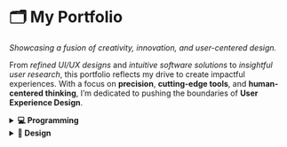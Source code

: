 # 🗂️ **My Portfolio**

*Showcasing a fusion of creativity, innovation, and user-centered design.*  

From *refined UI/UX designs* and *intuitive software solutions* to *insightful user research*, this portfolio reflects my drive to create impactful experiences. With a focus on **precision**, **cutting-edge tools**, and **human-centered thinking**, I’m dedicated to pushing the boundaries of **User Experience Design**.

<details>
  <summary><strong>💻 Programming</strong></summary>

  <br/>

<details>
  <summary><strong>1️⃣ Jalgorithm</strong></summary>

  <img src="images/jalgorithm.webp" width="250" style="border-radius: 50%;"/>

  **Description:**  
  Jalgorithm is a Java-based, open-source library that provides implementations of various algorithms and data structures. Designed for students, developers, and educators, it is both an educational resource and a practical tool for algorithmic problem-solving. The project has been published as a Java library, making it accessible for direct integration into Java applications. Its open-source nature has encouraged contributions, adding to its utility and robustness.

  **Technologies Used:**  
  - **Java:** For implementing data structures, algorithms, and creating the published library.  

  **Key Features:**  
  - **Comprehensive Algorithm Implementations:** Includes sorting, searching, and graph algorithms.  
  - **Data Structure Examples:** Implements data structures like stacks, queues, and trees.  
  - **Educational Focus:** Clean, well-documented code and examples tailored for learning and understanding.  
  - **Open Source with Contributions:** Actively maintained with community contributions.  
  - **Published Library:** Available as a Java library for seamless integration into projects.  

  **Links:**  
  - [**View on GitHub**](https://github.com/mohammadkarbalaee/jalgorithm)  
  - [**Live Demo**](https://youtu.be/0YPAG9GCBn8?si=6RAGI3SYNWHZKUxo)  

</details>


<details>
  <summary><strong>2️⃣ Python Turtle Game</strong></summary>

  <img src="images/turtle.webp" width="250" style="border-radius: 50%;"/>

  **Description:**  
  This repository contains fun and interactive games built using Python's `turtle` module. It showcases the creative use of turtle graphics to develop engaging, visually appealing, and educational projects. The collection includes games that are easy to understand and play, making it a perfect resource for beginners looking to learn Python programming through hands-on examples.

  **Technologies Used:**  
  - **Python:** For creating interactive games using the `turtle` library.  

  **Key Features:**  
  - **Interactive Games:** Engaging projects like dice-based games and more, created with the `turtle` library.  
  - **Beginner-Friendly Code:** Simplified logic and clear comments to aid learning and understanding.  
  - **Educational Focus:** Designed to teach Python programming concepts interactively.  
  - **Graphical Outputs:** Utilizes Python's turtle graphics for vibrant and visually appealing game designs.  

  **Links:**  
  - [**View on GitHub**](https://github.com/mohammadkarbalaee/python-turtle)  

</details>


<details>
  <summary><strong>3️⃣ Roshan AI Landing Pages</strong></summary>

  <img src="images/roshan/5.png" width="500"/> 
  <img src="images/roshan/2.png" width="500"/>
  <img src="images/roshan/4.png" width="500"/>
  <img src="images/roshan/3.png" width="500"/>



  **Description:**  
  This project involves designing and developing engaging landing pages for Roshan AI's products. The landing pages are crafted to highlight the innovative features of the products, ensuring a visually appealing and user-friendly experience. These pages focus on showcasing Roshan AI's cutting-edge solutions effectively while maintaining brand consistency.

  **Technologies Used:**  
  - **React.js:** For creating dynamic and interactive user interfaces.  
  - **HTML, CSS, JavaScript:** For building the structure, styling, and interactivity of the pages.

  **Key Features:**  
  - **Responsive Design:** Optimized for all devices, ensuring seamless user experience across desktops, tablets, and smartphones.  
  - **Engaging Layouts:** Clean and modern UI/UX design to attract and retain users' attention.  
  - **Focus on Conversion:** Strategically designed to enhance user interaction and product inquiries.  
  - **SEO Optimized:** Implemented best practices to improve visibility and search rankings.

  **Links:**  
  - [**Roshan AI**](https://www.roshan-ai.ir/)  
  - [**Alefba Product Page**](https://www.roshan-ai.ir/alefba/)  
  - [**Harf Product Page**](https://www.roshan-ai.ir/harf/)  
  - [**GitHub Repository**](https://github.com/roshan-research/roshan-research.github.io)  

  **Demo Videos:**  
  - [**Demo 1: Overview of Roshan AI**](https://drive.google.com/file/d/1pcAv90jp3iuqhNJhAV2LgCVHFauo3vna/view?usp=sharing)  
  - [**Demo 2: Alefba Product Features**](https://drive.google.com/file/d/1c45d7mWXTsvfe_U8KlxOPQEmaekgHlAe/view?usp=sharing)  
  - [**Demo 3: Harf Product Features**](https://drive.google.com/file/d/1kxM846cSILGQ2Hi5Vkq-qLceEHBYqypJ/view?usp=sharing)  
  - [**Demo 4: Audio Player**](https://drive.google.com/file/d/1ApYqqwPox26nyVO08uBvBDxYG8NXaTnm/view?usp=sharing)  

</details>

<details>
  <summary><strong>4️⃣ API Documentation Website</strong></summary>

  <img src="images/roshan/docs.png" width="500"/> 


  **Description:**  
  This project involves creating a comprehensive API documentation website for the Alefba product, a part of Roshan AI. The website is designed to provide developers with clear, detailed, and easy-to-navigate documentation, enabling seamless integration with Alefba's APIs. It focuses on usability, ensuring that developers can quickly find the information they need.

  **Technologies Used:**  
  - **React.js:** For building a dynamic and responsive user interface.  
  - **Markdown and HTML:** For structuring and presenting the documentation content.  
  - **CSS and JavaScript:** For styling and interactivity.  
  - **API Integration:** Connected with live API endpoints for interactive documentation.

  **Key Features:**  
  - **Interactive Documentation:** Includes live examples and endpoints for real-time API testing.  
  - **Searchable Content:** Quick search functionality to help developers find specific sections or endpoints.  
  - **Developer-Friendly Design:** Clean and minimal UI to maximize focus on the documentation.  
  - **Responsive and Accessible:** Optimized for both desktop and mobile viewing.  
  - **Mobile-Friendly:** Fully functional and user-friendly on smaller screens.  


  **Links:**  
  - [**Github Repository**](https://github.com/roshan-research/docs)
  - [**Alefba API Documentation**](https://www.roshan-ai.ir/docs/alefba)  

  **Demo Video:**  
  - [**Desktop Demo**](https://drive.google.com/file/d/1oFs2yBYRiGSs6AMe6PDOsrzT9r80XxTR/view?usp=sharing)
  - [**Mobile Demo**](https://drive.google.com/file/d/1yBu1gYKSHttEANgKGDraRgsey33EaIgt/view?usp=sharing)    

</details>

<details>
  <summary><strong>5️⃣ Flutter Modal Date Picker</strong></summary>

  <img src="https://raw.githubusercontent.com/muhammadkarbalaee/flutter_modal_date_picker/master/document/v0.1.0.gif" width="250"/> 

  **Description:**  
  This project is a Flutter package that provides a customizable modal date picker widget for Flutter applications. The package is designed to offer an intuitive and modern user interface for date selection, enhancing the user experience in apps that require scheduling, calendar functionality, or date inputs. It’s available on Pub.dev and GitHub for developers to integrate seamlessly into their Flutter projects.

  **Technologies Used:**  
  - **Flutter:** For developing a cross-platform package.  
  - **Dart:** The programming language used to build the package.  

  **Key Features:**  
  - **Customizable UI:** Easily adjustable to match the application's theme and style.  
  - **Responsive Design:** Works seamlessly across devices, including mobile and tablets.  
  - **User-Friendly:** Intuitive modal design for easy date selection.  
  - **Open Source:** Actively maintained with community contributions encouraged.  
  - **Pub.dev Integration:** Easy installation and use in any Flutter project.  

  **Links:**  
  - [**GitHub Repository**](https://github.com/mohammadkarbalaee/flutter_modal_date_picker)  
  - [**Pub.dev Package**](https://pub.dev/packages/flutter_modal_date_picker)  

</details>

<details>
  <summary><strong>6️⃣ Particle Systems Visualization</strong></summary>

  <img src="images/particle.png" width="500"/> 

  **Description:**  
  This project is a web-based interactive particle systems visualization. It demonstrates the principles of particle systems used in computer graphics and simulations, showcasing dynamic animations and effects. Built using HTML, CSS, and JavaScript, the project offers an engaging and visually appealing example of how particle systems can be implemented for educational or creative purposes.

  **Technologies Used:**  
  - **HTML, CSS, JavaScript:** For creating and styling the interactive particle effects.  
  - **Canvas API:** Utilized for rendering high-performance graphics directly in the browser.  

  **Key Features:**  
  - **Dynamic Particle Effects:** Includes animations such as explosions, trails, and gravity effects.  
  - **Interactive Visualization:** Allows users to interact with the particles for an immersive experience.  
  - **Educational Purpose:** Demonstrates the core concepts of particle systems for learning and exploration.  
  - **Browser-Based:** Fully functional without requiring any additional installations.  

  **Links:**  
  - [**Live Demo**](https://mohammadkarbalaee.github.io/particle-systems/)  
  - [**GitHub Repository**](https://github.com/mohammadkarbalaee/particle-systems)  

  **Demo Video:**  
  - [**Watch the Demo**](https://drive.google.com/file/d/1NXvE9SiOB6QPMM7BsW3nTkj3tcv2TVnW/view?usp=sharing)  

</details>

<details>
  <summary><strong>7️⃣ Suffix Tree Visualizer</strong></summary>

  <img src="images/suffix.png" width="500"/> 

  **Description:**  
  This project provides a visual representation of suffix trees, a powerful data structure used in string processing and computational biology. The interactive visualizer is designed to help users understand the construction and functionality of suffix trees, making it an excellent tool for educational purposes. The project is built using web technologies to offer a seamless and responsive user experience.

  **Technologies Used:**  
  - **HTML, CSS, JavaScript:** For creating the web-based interface and interactivity.  
  - **SVG Graphics:** For rendering clean and scalable visualizations of suffix trees.  

  **Key Features:**  
  - **Interactive Visualization:** Allows users to input strings and see real-time construction of suffix trees.  
  - **Educational Focus:** Simplifies complex concepts for students and professionals.  
  - **Responsive Design:** Optimized for desktop and mobile devices.  
  - **String Processing Applications:** Highlights the real-world use cases of suffix trees in areas like DNA sequencing and pattern matching.

  **Links:**  
  - [**Live Visualizer**](https://mohammadkarbalaee.github.io/suffix-tree/website/visualizer/)  
  - [**GitHub Repository**](https://github.com/mohammadkarbalaee/suffix-tree)  

  **Demo Video:**  
  - [**Watch the Demo**](https://drive.google.com/file/d/1sxnE70DV_hVU4oQ4NZBIVW-GRaGa0YnC/view?usp=sharing)  

</details>

<details>
  <summary><strong>8️⃣ BrainScanApp</strong></summary>


  <img src="images/brain.png" width="250"/> 

  **Description:**  
  BrainScanApp is an Android application designed to assist in the detection of brain tumors using medical imaging. The app leverages a trained deep learning model to analyze input images and provide diagnostic insights. Its intuitive interface and efficient processing make it a useful tool for medical professionals and researchers in the field of radiology and neurology.

  **Technologies Used:**  
  - **Android (Java/Kotlin):** For building the mobile application.  
  - **TensorFlow Lite:** To integrate and deploy the trained model for real-time inference on mobile devices.  
  - **Deep Learning Models:** Trained for brain tumor detection using medical image datasets.  

  **Key Features:**  
  - **AI-Powered Diagnosis:** Utilizes a trained deep learning model to detect brain tumors with high accuracy.  
  - **User-Friendly Interface:** Simple and clean design for seamless navigation and interaction.  
  - **Image Upload and Analysis:** Allows users to upload medical images for real-time evaluation.  
  - **On-Device Inference:** Optimized for mobile devices using TensorFlow Lite for fast and efficient analysis.  
  - **Medical Applications:** Useful for preliminary screening and educational purposes.  

  **Links:**  
  - [**GitHub Repository**](https://github.com/mohammadkarbalaee/BrainScanApp)  
  - [**Report on ResearchGate**](https://www.researchgate.net/publication/373450302_Practical_Brain_Tumor_Detection_Image_processing_course's_final_project_Spring_2023_at_SBU)

  **Demo Video:**  
  - [**Watch the Demo**](https://drive.google.com/file/d/1MNftwYHQGLaceV35tAPWx4Fzb8_PQY5i/view?usp=sharing)  

</details>

<details>
  <summary><strong>9️⃣ Instagram Desktop Application</strong></summary>


  <img src="images/insta1.png" width="500"/> 

  <img src="images/insta2.png" width="500"/> 

  **Description:**  
  This project is a desktop application built entirely with Java and JavaFX, designed to replicate the core functionalities of Instagram. As a clone of the platform, it mimics features like user feed, profile management, and direct messaging without using Instagram's API. The application is focused on delivering a similar experience to Instagram but as a standalone desktop solution.

  **Technologies Used:**  
  - **Java:** For building the application's backend and logic.  
  - **JavaFX:** For creating a modern and responsive user interface.  

  **Key Features:**  
  - **Standalone Desktop Application:** Operates independently of Instagram's API or backend.  
  - **Feature-Rich Clone:** Includes feed browsing, profile management, and messaging functionality.  
  - **Modern UI:** Built using JavaFX to replicate the look and feel of Instagram.  
  - **Cross-Platform Compatibility:** Can run on Windows, macOS, and Linux systems.  
  - **Offline Mode:** Limited functionality available without an internet connection.  

  **Links:**  
  - [**GitHub Repository**](https://github.com/mohammadkarbalaee/instagram-desktop-application)  

</details>


</details>



<details>
  <summary><strong>🎨 Design</strong></summary>

</details>


